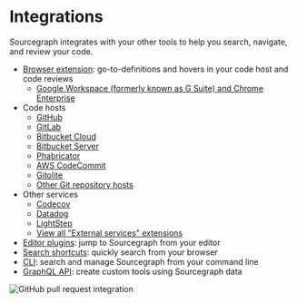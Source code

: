 # Integrations

Sourcegraph integrates with your other tools to help you search, navigate, and review your code.

- [Browser extension](browser_extension.md): go-to-definitions and hovers in your code host and code reviews
  - [Google Workspace (formerly known as G Suite) and Chrome Enterprise](google_workspace.md)
- Code hosts
  - [GitHub](github.md)
  - [GitLab](gitlab.md)
  - [Bitbucket Cloud](bitbucket_cloud.md)
  - [Bitbucket Server](bitbucket_server.md)
  - [Phabricator](phabricator.md)
  - [AWS CodeCommit](aws_codecommit.md)
  - [Gitolite](gitolite.md)
  - [Other Git repository hosts](../admin/external_service/other.md)
- Other services
  - [Codecov](https://sourcegraph.com/extensions/sourcegraph/codecov)
  - [Datadog](https://sourcegraph.com/extensions/sourcegraph/datadog-metrics)
  - [LightStep](lightstep.md)
  - [View all "External services" extensions](https://sourcegraph.com/extensions?query=category%3A%22External+services%22)
- [Editor plugins](editor.md): jump to Sourcegraph from your editor
- [Search shortcuts](browser_search_engine.md): quickly search from your browser
- [CLI](cli/index.md): search and manage Sourcegraph from your command line
- [GraphQL API](../api/graphql/index.md): create custom tools using Sourcegraph data

![GitHub pull request integration](img/GitHubDiff.png)
